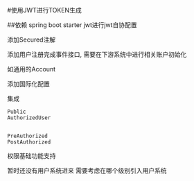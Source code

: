 #使用JWT进行TOKEN生成

##依赖 spring boot starter jwt进行jwt自协配置

添加Secured注解

添加用户注册完成事件接口, 需要在下游系统中进行相关账户初始化

如通用的Account

添加国际化配置




集成
```
Public
AuthorizedUser


PreAuthorized
PostAuthorized

```



权限基础功能支持


暂时还没有用户系统进来
需要考虑在哪个级别引入用户系统










